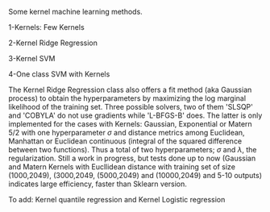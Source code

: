 Some kernel machine learning methods.

  1-Kernels: Few Kernels
  
  2-Kernel Ridge Regression
  
  3-Kernel SVM
  
  4-One class SVM with Kernels

The Kernel Ridge Regression class also offers a fit method (aka Gaussian process) to obtain the hyperparameters
by maximizing the log marginal likelihood of the training set. Three possible solvers, two of them 'SLSQP' and 'COBYLA' do 
not use gradients while 'L-BFGS-B' does. The latter is only implemented for the cases with Kernels: Gaussian, Exponential or Matern 5/2 with one hyperparameter $\sigma$ and distance metrics among Euclidean, Manhattan or Euclidean continuous (integral of the squared difference between two functions). Thus a total of two hyperparameters; $\sigma$ and $\lambda$, the regularization. Still a work in progress, but tests done up to now (Gaussian and Matern Kernels with Eucllidean distance with training set of size (1000,2049), (3000,2049, (5000,2049) and (10000,2049) and 5-10 outputs) indicates large efficiency, faster than Sklearn version.


To add: Kernel quantile regression and Kernel Logistic regression
